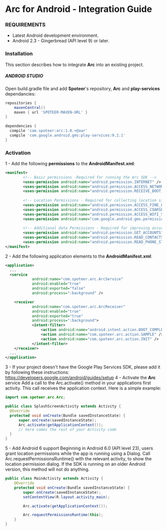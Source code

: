 # Arc for Android - Integration Guide

### REQUIREMENTS
- Latest Android development environment.
- Android 2.3 - Gingerbread (API level 9) or later.

### Installation
This section describes how to integrate **Arc** into an existing project.

##### ANDROID STUDIO
Open build.gradle file and add **Spoteer**'s repository, **Arc** and **play-services** dependancies:

```gradle
repositories {
	mavenCentral()
	maven { url 'SPOTEER-MAVEN-URL' }
}
	
dependencies {
  compile 'com.spoteer:arc:1.0.+@aar'
  compile 'com.google.android.gms:play-services:9.2.1'
}
```

### Activation
1 - Add the following **permissions** to the **AndroidManifest.xml**:

```xml
<manifest>
        <!-- Basic permissions -Required for running the Arc SDK -->
        <uses-permission android:name="android.permission.INTERNET" />
        <uses-permission android:name="android.permission.ACCESS_NETWORK_STATE" />
        <uses-permission android:name="android.permission.RECEIVE_BOOT_COMPLETED" />
	
        <!-- Location Permissions - Required for collecting location signals -->
        <uses-permission android:name="android.permission.ACCESS_FINE_LOCATION" />
        <uses-permission android:name="android.permission.ACCESS_COARSE_LOCATION" />
        <uses-permission android:name="android.permission.ACCESS_WIFI_STATE" />
        <uses-permission android:name="com.google.android.gms.permission.ACTIVITY_RECOGNITION" />
	
        <!-- Additional data Permissions - Required for improving accuracy -->
        <uses-permission android:name="android.permission.GET_ACCOUNTS" />
        <uses-permission android:name="android.permission.READ_CONTACTS" />
        <uses-permission android:name="android.permission.READ_PHONE_STATE" />
</manifest>
```
2 - Add the following application elements to the **AndroidManifest.xml**:
```xml
<application>
  ...
  <service
            android:name="com.spoteer.arc.ArcService"
            android:enabled="true"
            android:exported="false"
            android:process=":background" />

    <receiver
            android:name="com.spoteer.arc.ArcReceiver"
            android:enabled="true"
            android:exported="true"
            android:process=":background">
            <intent-filter>
                <action android:name="android.intent.action.BOOT_COMPLETED" />
                <action android:name="com.spoteer.arc.action.SAMPLE" />
                <action android:name="com.spoteer.arc.action.INIT" />
            </intent-filter>
    </receiver>
  ...
</application>
```
3 - If your project doesn't have the Google Play Services SDK, please add it by following these instructions:
https://developers.google.com/android/guides/setup
4 - Activate the **Arc** service
Add a call to the Arc.activate() method in your applications first activity. This call receives the application context. Here is a simple example:
```java
import com.spoteer.arc.Arc;

public class SplashScreenActivity extends Activity {
  @Override
  protected void onCreate(Bundle savedInstanceState) {
      super.onCreate(savedInstanceState);
      Arc.activate(getApplicationContext());
      // here comes the rest of your Activity code
  }
}
```
5 - Add Android 6 support
Beginning in Android 6.0 (API level 23), users grant location permissions while the app is running using a Dialog. Call Arc.requestPermissionsRuntime() with the relevant activity, to show the location permission dialog. If the SDK is running on an older Android version, this method will not do anything.
```java
public class MainActivity extends Activity {
    @Override
    protected void onCreate(Bundle savedInstanceState) {
        super.onCreate(savedInstanceState);
        setContentView(R.layout.activity_main);

        Arc.activate(getApplicationContext());

        Arc.requestPermissionsRuntime(this);
    }
}
```
